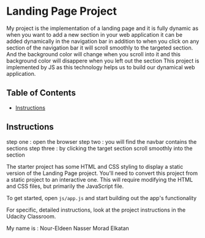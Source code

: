 # Landing Page Project
My project is the implementation of a landing page and it is fully dynamic as when you want to add a new section in your web application it can be added dynamically in the navigation bar in addition to when you click on any section of the navigation bar it will scroll smoothly to the targeted section.
And the background color will change when you scroll into it and this background color will disappere when you left out the section 
This project is implemented by JS as this technology helps us to build our dynamical web application. 
## Table of Contents

* [Instructions](#instructions)

## Instructions
step one    : open the browser 
step two    : you will find the navbar contains the sections 
step three  : by clicking the target section scroll smoothly into the section 

The starter project has some HTML and CSS styling to display a static version of the Landing Page project. You'll need to convert this project from a static project to an interactive one. This will require modifying the HTML and CSS files, but primarily the JavaScript file.

To get started, open `js/app.js` and start building out the app's functionality

For specific, detailed instructions, look at the project instructions in the Udacity Classroom.

My name is : Nour-Eldeen Nasser Morad Elkatan



